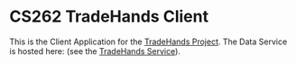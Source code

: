 # CS262 TradeHands Client

This is the Client Application for the [TradeHands Project](https://github.com/CS262-TradeHands/Project).
The Data Service is hosted here: (see the [TradeHands Service](https://github.com/CS262-TradeHands/Service)).
